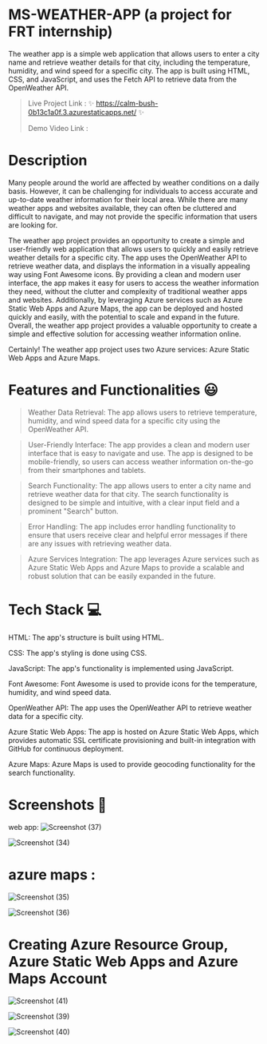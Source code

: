 # MS-WEATHER-APP  (a project for FRT internship)

The weather app is a simple web application that allows users to enter a city name and retrieve weather details for that city, including the temperature, humidity, and wind speed for a specific city. 
The app is built using HTML, CSS, and JavaScript, and uses the Fetch API to retrieve data from the OpenWeather API. 

> Live Project Link : ✨ https://calm-bush-0b13c1a0f.3.azurestaticapps.net/ ✨
>
> Demo Video Link :

# Description

 Many people around the world are affected by weather conditions on a daily basis. However, it can be challenging for individuals to access accurate and up-to-date weather information for their local area. While there are many weather apps and websites available, they can often be cluttered and difficult to navigate, and may not provide the specific information that users are looking for.
 
 The weather app project provides an opportunity to create a simple and user-friendly web application that allows users to quickly and easily retrieve weather details for a specific city. The app uses the OpenWeather API to retrieve weather data, and displays the information in a visually appealing way using Font Awesome icons. By providing a clean and modern user interface, the app makes it easy for users to access the weather information they need, without the clutter and complexity of traditional weather apps and websites. Additionally, by leveraging Azure services such as Azure Static Web Apps and Azure Maps, the app can be deployed and hosted quickly and easily, with the potential to scale and expand in the future. Overall, the weather app project provides a valuable opportunity to create a simple and effective solution for accessing weather information online.
 
 Certainly!  The weather app project uses two Azure services: Azure Static Web Apps and Azure Maps.
 
 # Features and Functionalities 😃

> Weather Data Retrieval: The app allows users to retrieve temperature, humidity, and wind speed data for a specific city using the OpenWeather API.

> User-Friendly Interface: The app provides a clean and modern user interface that is easy to navigate and use. The app is designed to be mobile-friendly, so users can access weather information on-the-go from their smartphones and tablets.

> Search Functionality: The app allows users to enter a city name and retrieve weather data for that city. The search functionality is designed to be simple and intuitive, with a clear input field and a prominent "Search" button.
 
> Error Handling: The app includes error handling functionality to ensure that users receive clear and helpful error messages if there are any issues with retrieving weather data.

> Azure Services Integration: The app leverages Azure services such as Azure Static Web Apps and Azure Maps to provide a scalable and robust solution that can be easily expanded in the future. 

# Tech Stack 💻
HTML: The app's structure is built using HTML.

CSS: The app's styling is done using CSS.

JavaScript: The app's functionality is implemented using JavaScript.

Font Awesome: Font Awesome is used to provide icons for the temperature, humidity, and wind speed data.

OpenWeather API: The app uses the OpenWeather API to retrieve weather data for a specific city.

Azure Static Web Apps: The app is hosted on Azure Static Web Apps, which provides automatic SSL certificate provisioning and built-in integration with GitHub for continuous deployment.

Azure Maps: Azure Maps is used to provide geocoding functionality for the search functionality.

# Screenshots 📸
web app:
![Screenshot (37)](https://user-images.githubusercontent.com/125504054/231598068-b0ae7395-e8fd-4c35-89ef-e81fdfcfe6b8.png)

![Screenshot (34)](https://user-images.githubusercontent.com/125504054/231598263-3110f246-3328-4991-9784-536ce92fd6c6.png)

# azure maps :
![Screenshot (35)](https://user-images.githubusercontent.com/125504054/231598673-9e9c2d98-50ad-40f7-ace9-bb844f57b37e.png)

![Screenshot (36)](https://user-images.githubusercontent.com/125504054/231598465-7c9fb8c1-eb81-4775-81e9-74c60c8973fa.png)

# Creating Azure Resource Group, Azure Static Web Apps and Azure Maps Account

![Screenshot (41)](https://user-images.githubusercontent.com/125504054/231608580-4ee40841-5faa-4dd0-bceb-56dd561b8651.png)


![Screenshot (39)](https://user-images.githubusercontent.com/125504054/231608603-74456ae9-ef6d-4220-84aa-0b1fa4500a0a.png)


![Screenshot (40)](https://user-images.githubusercontent.com/125504054/231608615-756c83c6-4575-493a-a37e-d31ff8b20c88.png)


